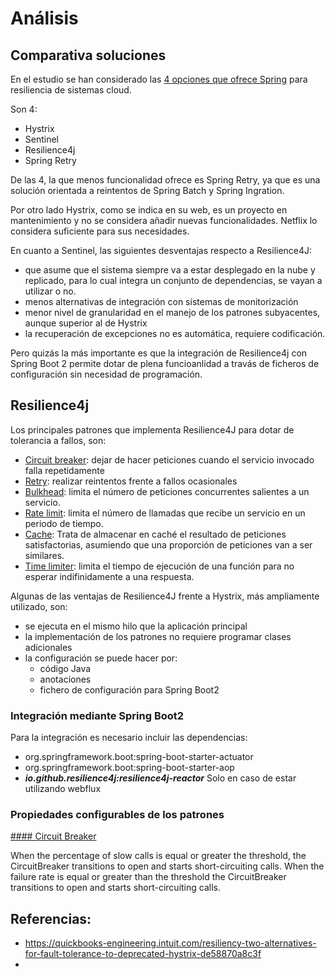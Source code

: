 # Análisis

## Comparativa soluciones

En el estudio se han considerado las [4 opciones que ofrece Spring](https://spring.io/projects/spring-cloud-circuitbreaker) para resiliencia de sistemas cloud. 

Son 4:

* Hystrix
* Sentinel
* Resilience4j
* Spring Retry

De las 4, la que menos funcionalidad ofrece es Spring Retry, ya que es una solución orientada a reintentos de Spring Batch y Spring Ingration.

Por otro lado Hystrix, como se indica en su web, es un proyecto en mantenimiento y no se considera añadir nuevas funcionalidades. Netflix lo considera suficiente para sus necesidades.

En cuanto a Sentinel, las siguientes desventajas respecto a Resilience4J:

* que asume que el sistema siempre va a estar desplegado en la nube y replicado, para lo cual integra un conjunto de dependencias, se vayan a utilizar o no.
* menos alternativas de integración con sistemas de monitorización
* menor nivel de granularidad en el manejo de los patrones subyacentes, aunque superior al de Hystrix
* la recuperación de excepciones no es automática, requiere codificación.

Pero quizás la más importante es que la integración de Resilience4j con Spring Boot 2 permite dotar de plena funcioanlidad a travás de ficheros de configuración sin necesidad de programación.


## Resilience4j

Los principales patrones que implementa Resilience4J para dotar de tolerancia a fallos, son:


* [Circuit breaker](https://docs.microsoft.com/es-es/azure/architecture/patterns/circuit-breaker): dejar de hacer peticiones cuando el servicio invocado falla repetidamente
* [Retry](https://docs.microsoft.com/es-es/azure/architecture/patterns/retry): realizar reintentos frente a fallos ocasionales
* [Bulkhead](https://docs.microsoft.com/es-es/azure/architecture/patterns/bulkhead): limita el número de peticiones concurrentes salientes a un servicio.
* [Rate limit](https://microservice-api-patterns.org/patterns/quality/qualityManagementAndGovernance/RateLimit.html): limita el número de llamadas que recibe un servicio en un periodo de tiempo.
* [Cache](https://docs.microsoft.com/en-us/azure/architecture/patterns/cache-aside): Trata de almacenar en caché el resultado de peticiones satisfactorias, asumiendo que una proporción de peticiones van a ser similares.
* [Time limiter](https://medium.com/@jonathansychan/rate-limiting-and-throttling-for-a-more-efficient-backend-7feb1a76acc8): limita el tiempo de ejecución de una función para no esperar indifinidamente a una respuesta.

Algunas de las ventajas de Resilience4J frente a Hystrix, más ampliamente utilizado, son:

* se ejecuta en el mismo hilo que la aplicación principal
* la implementación de los patrones no requiere programar clases adicionales
* la configuración se puede hacer por:
  * código Java
  * anotaciones
  * fichero de configuración para Spring Boot2

### Integración mediante Spring Boot2

Para la integración es necesario incluir las dependencias:

* org.springframework.boot:spring-boot-starter-actuator
* org.springframework.boot:spring-boot-starter-aop
* **_io.github.resilience4j:resilience4j-reactor_** Solo en caso de estar utilizando webflux

### Propiedades configurables de los patrones

[#### Circuit Breaker](https://resilience4j.readme.io/docs/circuitbreaker)




When the percentage of slow calls is equal or greater the threshold, the CircuitBreaker transitions to open and starts short-circuiting calls.
When the failure rate is equal or greater than the threshold the CircuitBreaker transitions to open and starts short-circuiting calls.


## Referencias:

* https://quickbooks-engineering.intuit.com/resiliency-two-alternatives-for-fault-tolerance-to-deprecated-hystrix-de58870a8c3f
* 